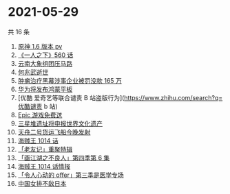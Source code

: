 # 2021-05-29

共 16 条

<!-- BEGIN -->
<!-- 最后更新时间 Sat May 29 2021 23:15:02 GMT+0800 (China Standard Time) -->

1. [原神 1.6 版本 pv](https://www.zhihu.com/search?q=原神)
2. [《一人之下》560 话](https://www.zhihu.com/search?q=一人之下)
3. [云南大象组团压马路](https://www.zhihu.com/search?q=云南大象)
4. [何兆武逝世](https://www.zhihu.com/search?q=何兆武)
5. [肿瘤治疗黑幕涉事企业被罚没款 165 万](https://www.zhihu.com/search?q=肿瘤治疗黑幕)
6. [华为将发布鸿蒙平板](https://www.zhihu.com/search?q=鸿蒙平板)
7. [优酷 爱奇艺等联合谴责 B 站盗版行为](https://www.zhihu.com/search?q=优酷谴责 b 站)
8. [Epic 游戏免费送](https://www.zhihu.com/search?q=Epic)
9. [三星堆遗址将申报世界文化遗产](https://www.zhihu.com/search?q=三星堆)
10. [天舟二号货运飞船今晚发射](https://www.zhihu.com/search?q=天舟二号)
11. [海贼王 1014 话](https://www.zhihu.com/search?q=海贼王)
12. [「老友记」重聚特辑](https://www.zhihu.com/search?q=老友记重聚)
13. [「画江湖之不良人」第四季第 6 集](https://www.zhihu.com/search?q=画江湖之不良人第四季)
14. [海贼王 1014 话情报](https://www.zhihu.com/search?q=海贼王)
15. [「令人心动的 offer」第三季是医学专场](https://www.zhihu.com/search?q=令人心动的offer第三季)
16. [中国女排不敌日本](https://www.zhihu.com/search?q=中国女排)

<!-- END -->
